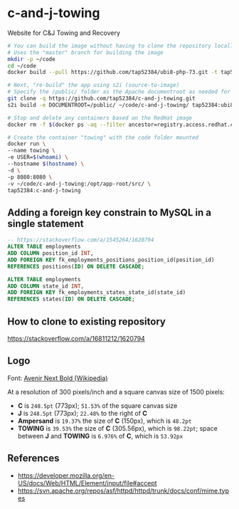 # c-and-j-towing

Website for C&amp;J Towing and Recovery

```bash
# You can build the image without having to clone the repository locally
# Uses the "master" branch for building the image
mkdir -p ~/code
cd ~/code
docker build --pull https://github.com/tap52384/ubi8-php-73.git -t tap52384:ubi8-php-73

# Next, "re-build" the app using s2i (source-to-image)
# Specify the /public/ folder as the Apache documentroot as needed for Laravel
git clone -q https://github.com/tap52384/c-and-j-towing.git
s2i build -e DOCUMENTROOT=/public/ ~/code/c-and-j-towing/ tap52384:ubi8-php-73 tap52384:c-and-j-towing

# Stop and delete any containers based on the RedHat image
docker rm -f $(docker ps -aq --filter ancestor=registry.access.redhat.com/ubi8/php-73 --format="{{.ID}}") || true

# Create the container "towing" with the code folder mounted
docker run \
--name towing \
-e USER=$(whoami) \
--hostname $(hostname) \
-d \
-p 8080:8080 \
-v ~/code/c-and-j-towing:/opt/app-root/src/ \
tap52384:c-and-j-towing
```

## Adding a foreign key constrain to MySQL in a single statement

```sql
-- https://stackoverflow.com/a/1545264/1620794
ALTER TABLE employments
ADD COLUMN position_id INT,
ADD FOREIGN KEY fk_employments_positions_position_id(position_id)
REFERENCES positions(ID) ON DELETE CASCADE;

ALTER TABLE employments
ADD COLUMN state_id INT,
ADD FOREIGN KEY fk_employments_states_state_id(state_id)
REFERENCES states(ID) ON DELETE CASCADE;
```

## How to clone to existing repository

<https://stackoverflow.com/a/16811212/1620794>

## Logo

Font: [Avenir Next Bold (Wikipedia)](https://en.wikipedia.org/wiki/Avenir_(typeface)#Avenir_Next)

At a resolution of 300 pixels/inch and a square canvas size of 1500 pixels:

- __C__ is `248.5pt` (773px); `51.53%` of the square canvas size
- __J__ is `248.5pt` (773px); `22.48%` to the right of __C__
- __Ampersand__ is `19.37%` the size of __C__ (150px), which is `48.2pt`
- __TOWING__ is `39.53%` the size of __C__ (305.56px), which is `98.22pt`; space
  between __J__ and __TOWING__ is `6.976%` of __C__, which is `53.92px`

## References

- <https://developer.mozilla.org/en-US/docs/Web/HTML/Element/input/file#accept>
- <https://svn.apache.org/repos/asf/httpd/httpd/trunk/docs/conf/mime.types>
